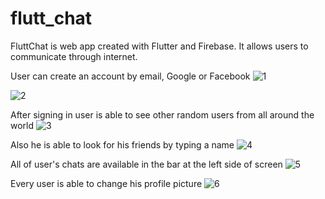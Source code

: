 # flutt_chat

FluttChat is web app created with Flutter and Firebase. It allows users to communicate through internet.

User can create an account by email, Google or Facebook
![1](https://user-images.githubusercontent.com/44682121/115109988-558b8c00-9f79-11eb-9d65-bb4e99bbb02c.png)

![2](https://user-images.githubusercontent.com/44682121/115109963-2b39ce80-9f79-11eb-9edd-6fc7d73d3d5a.png)

After signing in user is able to see other random users from all around the world
![3](https://user-images.githubusercontent.com/44682121/115109875-b070b380-9f78-11eb-8ec8-ecc5df53f931.png)

Also he is able to look for his friends by typing a name
![4](https://user-images.githubusercontent.com/44682121/115109876-b1094a00-9f78-11eb-931c-eb5650d9b9a7.png)

All of user's chats are available in the bar at the left side of screen
![5](https://user-images.githubusercontent.com/44682121/115109877-b1a1e080-9f78-11eb-946f-852da3fcc787.png)

Every user is able to change his profile picture
![6](https://user-images.githubusercontent.com/44682121/115109878-b2d30d80-9f78-11eb-8052-788a950f28c4.png)
